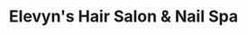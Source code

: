 ---
title: "Elevyn's Hair Salon & Nail Spa"
url: /toronto/elevyns-hair-salon-and-nail-spa/
shop: hairdresser
---